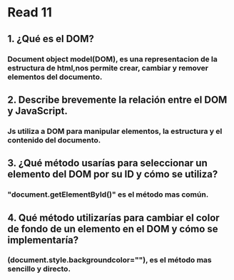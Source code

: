 # Read 11 

## 1. ¿Qué es el DOM? 

### Document object model(DOM), es una representacion de la estructura de html,nos permite crear, cambiar y remover elementos del documento.

## 2. Describe brevemente la relación entre el DOM y JavaScript. 

### Js utiliza a DOM para manipular elementos, la estructura y el contenido del documento.  

## 3. ¿Qué método usarías para seleccionar un elemento del DOM por su ID y cómo se utiliza?

### "document.getElementById()" es el método mas común. 

## 4. Qué método utilizarías para cambiar el color de fondo de un elemento en el DOM y cómo se implementaría?

### (document.style.backgroundcolor=""), es el método mas sencillo y directo.  
